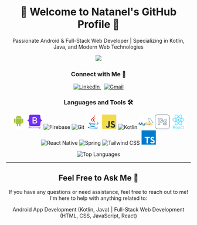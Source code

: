 <h1 align="center">🚀 Welcome to Natanel's GitHub Profile 🚀</h1>

<p align="center">Passionate Android & Full-Stack Web Developer | Specializing in Kotlin, Java, and Modern Web Technologies</p>

<p align="center">
  <a href="https://komarev.com/ghpvc/?username=natanel777&label=Profile%20views&color=0e75b6&style=flat" alt="Profile Views"><img src="https://komarev.com/ghpvc/?username=natanel777&label=Profile%20views&color=0e75b6&style=flat" /></a>
</p>

<h3 align="center">Connect with Me 🤝</h3>

<p align="center">
  <a href="https://linkedin.com/in/https://www.linkedin.com/in/natanel-ilayev/">
    <img src="https://raw.githubusercontent.com/rahuldkjain/github-profile-readme-generator/master/src/images/icons/Social/linked-in-alt.svg" alt="LinkedIn" height="30" width="40" />
  </a>&nbsp;
  <a href="mailto:natanell777@gmail.com">
    <img src="https://upload.wikimedia.org/wikipedia/commons/thumb/7/7e/Gmail_icon_%282020%29.svg/1200px-Gmail_icon_%282020%29.svg.png" alt="Gmail" height="30" width="40" />
  </a>
</p>

<h3 align="center">Languages and Tools 🛠️</h3>

<p align="center">
  <img src="https://raw.githubusercontent.com/devicons/devicon/master/icons/android/android-original-wordmark.svg" alt="Android" width="40" height="40"/>
  <img src="https://raw.githubusercontent.com/devicons/devicon/master/icons/bootstrap/bootstrap-plain-wordmark.svg" alt="Bootstrap" width="40" height="40"/>
  <img src="https://www.vectorlogo.zone/logos/firebase/firebase-icon.svg" alt="Firebase" width="40" height="40"/>
  <img src="https://www.vectorlogo.zone/logos/git-scm/git-scm-icon.svg" alt="Git" width="40" height="40"/>
  <img src="https://raw.githubusercontent.com/devicons/devicon/master/icons/java/java-original.svg" alt="Java" width="40" height="40"/>
  <img src="https://raw.githubusercontent.com/devicons/devicon/master/icons/javascript/javascript-original.svg" alt="JavaScript" width="40" height="40"/>
  <img src="https://www.vectorlogo.zone/logos/kotlinlang/kotlinlang-icon.svg" alt="Kotlin" width="40" height="40"/>
  <img src="https://raw.githubusercontent.com/devicons/devicon/master/icons/mysql/mysql-original-wordmark.svg" alt="MySQL" width="40" height="40"/>
  <img src="https://raw.githubusercontent.com/devicons/devicon/master/icons/photoshop/photoshop-line.svg" alt="Photoshop" width="40" height="40"/>
  <img src="https://raw.githubusercontent.com/devicons/devicon/master/icons/react/react-original-wordmark.svg" alt="React" width="40" height="40"/>
  <img src="https://reactnative.dev/img/header_logo.svg" alt="React Native" width="40" height="40"/>
  <img src="https://www.vectorlogo.zone/logos/springio/springio-icon.svg" alt="Spring" width="40" height="40"/>
  <img src="https://www.vectorlogo.zone/logos/tailwindcss/tailwindcss-icon.svg" alt="Tailwind CSS" width="40" height="40"/>
  <img src="https://raw.githubusercontent.com/devicons/devicon/master/icons/typescript/typescript-original.svg" alt="TypeScript" width="40" height="40"/>
</p>

<p align="center">
  <img src="https://github-readme-stats.vercel.app/api/top-langs?username=natanel777&show_icons=true&locale=en&layout=compact" alt="Top Languages" />
</p>


---

<h2 align="center">Feel Free to Ask Me 💬</h2>

<p align="center">
  If you have any questions or need assistance, feel free to reach out to me! I'm here to help with anything related to:
</p>

<p align="center">
  Android App Development (Kotlin, Java) | Full-Stack Web Development (HTML, CSS, JavaScript, React)
</p>

